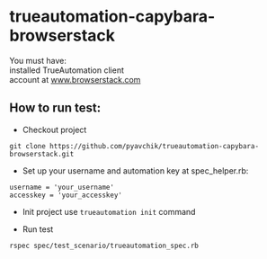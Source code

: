 # trueautomation-capybara-browserstack

You must have: <br>
installed TrueAutomation client <br>
account at www.browserstack.com

## How to run test: 

* Checkout project
 
 ```
 git clone https://github.com/pyavchik/trueautomation-capybara-browserstack.git
 ```
* Set up your username and automation key at spec_helper.rb:
```
username = 'your_username'
accesskey = 'your_accesskey'
```
* Init project use `trueautomation init` command
 
* Run test

```bash
rspec spec/test_scenario/trueautomation_spec.rb
```